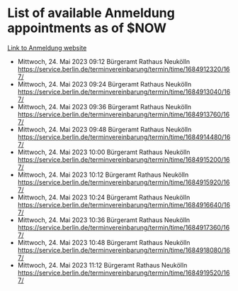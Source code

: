 # List of available Anmeldung appointments as of $NOW
[Link to Anmeldung website](https://service.berlin.de/terminvereinbarung/termin/tag.php?termin=1&anliegen[]=120686&dienstleisterlist=122210,122217,327316,122219,327312,122227,327314,122231,327346,122243,327348,122254,122252,329742,122260,329745,122262,329748,122271,327278,122273,327274,122277,327276,330436,122280,327294,122282,327290,122284,327292,122291,327270,122285,327266,122286,327264,122296,327268,150230,329760,122297,327286,122294,327284,122312,329763,122314,329775,122304,327330,122311,327334,122309,327332,317869,122281,327352,122279,329772,122283,122276,327324,122274,327326,122267,329766,122246,327318,122251,327320,122257,327322,122208,327298,122226,327300&herkunft=http%3A%2F%2Fservice.berlin.de%2Fdienstleistung%2F120686%2F)
- Mittwoch, 24. Mai 2023 09:12 Bürgeramt Rathaus Neukölln https://service.berlin.de/terminvereinbarung/termin/time/1684912320/167/
- Mittwoch, 24. Mai 2023 09:24 Bürgeramt Rathaus Neukölln https://service.berlin.de/terminvereinbarung/termin/time/1684913040/167/
- Mittwoch, 24. Mai 2023 09:36 Bürgeramt Rathaus Neukölln https://service.berlin.de/terminvereinbarung/termin/time/1684913760/167/
- Mittwoch, 24. Mai 2023 09:48 Bürgeramt Rathaus Neukölln https://service.berlin.de/terminvereinbarung/termin/time/1684914480/167/
- Mittwoch, 24. Mai 2023 10:00 Bürgeramt Rathaus Neukölln https://service.berlin.de/terminvereinbarung/termin/time/1684915200/167/
- Mittwoch, 24. Mai 2023 10:12 Bürgeramt Rathaus Neukölln https://service.berlin.de/terminvereinbarung/termin/time/1684915920/167/
- Mittwoch, 24. Mai 2023 10:24 Bürgeramt Rathaus Neukölln https://service.berlin.de/terminvereinbarung/termin/time/1684916640/167/
- Mittwoch, 24. Mai 2023 10:36 Bürgeramt Rathaus Neukölln https://service.berlin.de/terminvereinbarung/termin/time/1684917360/167/
- Mittwoch, 24. Mai 2023 10:48 Bürgeramt Rathaus Neukölln https://service.berlin.de/terminvereinbarung/termin/time/1684918080/167/
- Mittwoch, 24. Mai 2023 11:12 Bürgeramt Rathaus Neukölln https://service.berlin.de/terminvereinbarung/termin/time/1684919520/167/
